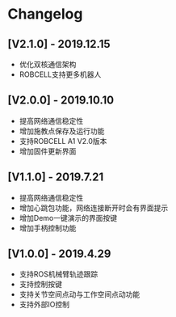 # Changelog

## [V2.1.0] - 2019.12.15
- 优化双核通信架构
- ROBCELL支持更多机器人

## [V2.0.0] - 2019.10.10
- 提高网络通信稳定性
- 增加施教点保存及运行功能 
- 支持ROBCELL A1 V2.0版本
- 增加固件更新界面


## [V1.1.0] - 2019.7.21
- 提高网络通信稳定性
- 增加心跳包功能，网络连接断开时会有界面提示
- 增加Demo一键演示的界面按键
- 增加手柄控制功能


## [V1.0.0] - 2019.4.29
- 支持ROS机械臂轨迹跟踪
- 支持控制按键
- 支持关节空间点动与工作空间点动功能
- 支持外部IO控制
